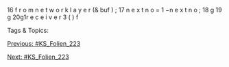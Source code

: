 16 f r o m n e t w o r k l a y e r (& buf ) ;
17 n e x t n o = 1 −n e x t n o ;
18 g
19 g
20g1r e c e i v e r 3 ( ) f

   Tags & Topics:
   

[Previous: #KS_Folien_223](KS_Folien_223.md)

[Next: #KS_Folien_223](KS_Folien_223.md)